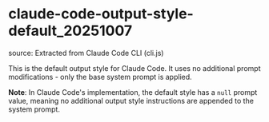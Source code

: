 # claude-code-output-style-default_20251007

source: Extracted from Claude Code CLI (cli.js)

This is the default output style for Claude Code. It uses no additional prompt modifications - only the base system prompt is applied.

**Note**: In Claude Code's implementation, the default style has a `null` prompt value, meaning no additional output style instructions are appended to the system prompt.
